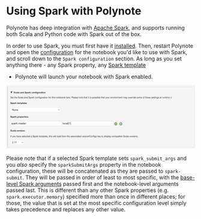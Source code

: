 # Using Spark with Polynote

Polynote has deep integration with [Apache Spark](https://spark.apache.org), and supports running both Scala and Python
code with Spark out of the box. 

In order to use Spark, you must first have it [installed](installation.md#spark-support). Then, restart Polynote and 
open the [configuration](notebook-configuration.md) for the notebook you'd like to use with Spark, and scroll down to the 
`Spark configuration` section. As long as you set anything there - any Spark property, any [Spark template](server-configuration.md#spark)
- Polynote will launch your notebook with Spark enabled. 

![spark-master-config](images/spark-master-config.png)

Please note that if a selected Spark template sets `spark_submit_args` and you *also* specify the `sparkSubmitArgs` property in the notebook configuration, these will be concatenated as they are passed to `spark-submit`. They will be passed in order of least to most specific, with the [base-level Spark arguments](https://github.com/polynote/polynote/blob/master/config-template.yml#L149) passed first and the notebook-level arguments passed last. This is different than any other Spark properties (e.g. `spark.executor.memory`) specified more than once in different places; for those, the value that is set at the most specific configuration level simply takes precedence and replaces any other value. 